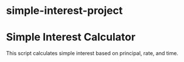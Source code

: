 # simple-interest-project
# Simple Interest Calculator
This script calculates simple interest based on principal, rate, and time.
